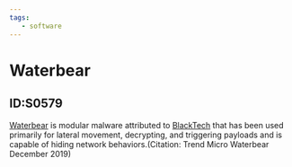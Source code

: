 ```yaml
---
tags:
   - software
---
```

# Waterbear
## ID:S0579
[Waterbear](software/S0579) is modular malware attributed to [BlackTech](groups/G0098) that has been used primarily for lateral movement, decrypting, and triggering payloads and is capable of hiding network behaviors.(Citation: Trend Micro Waterbear December 2019)
